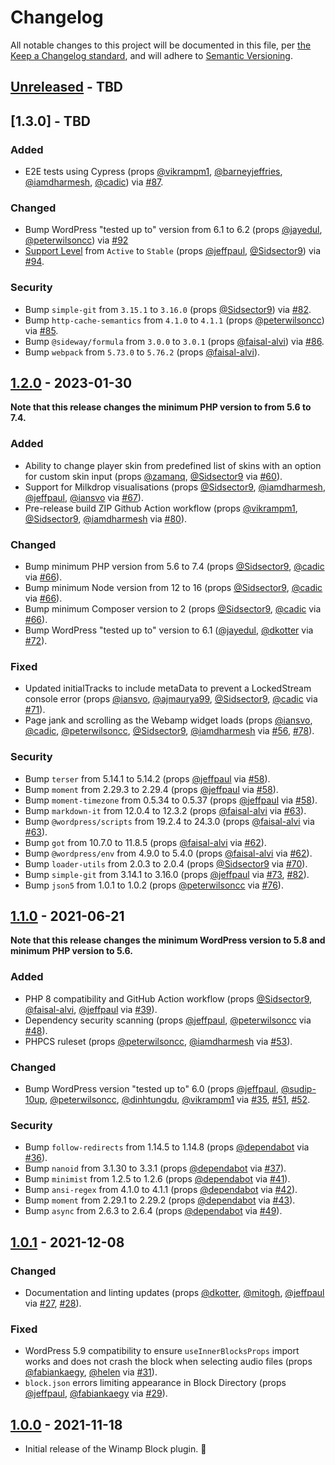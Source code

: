 # Changelog

All notable changes to this project will be documented in this file, per [the Keep a Changelog standard](http://keepachangelog.com/), and will adhere to [Semantic Versioning](https://semver.org/spec/v2.0.0.html).

## [Unreleased] - TBD

## [1.3.0] - TBD

### Added
- E2E tests using Cypress (props [@vikrampm1](https://github.com/vikrampm1), [@barneyjeffries](https://github.com/barneyjeffries), [@iamdharmesh](https://github.com/iamdharmesh), [@cadic](https://github.com/cadic)) via [#87](https://github.com/10up/retro-winamp-block/pull/87).

### Changed
- Bump WordPress "tested up to" version from 6.1 to 6.2 (props [@jayedul](https://github.com/jayedul), [@peterwilsoncc](https://github.com/peterwilsoncc)) via [#92](https://github.com/10up/retro-winamp-block/pull/92)
- [Support Level](https://github.com/10up/retro-winamp-block#support-level) from `Active` to `Stable` (props [@jeffpaul](https://github.com/jeffpaul), [@Sidsector9](https://github.com/Sidsector9)) via [#94](https://github.com/10up/retro-winamp-block/pull/94).

### Security
- Bump `simple-git` from `3.15.1` to `3.16.0` (props [@Sidsector9](https://github.com/Sidsector9)) via [#82](https://github.com/10up/retro-winamp-block/pull/82).
- Bump `http-cache-semantics` from `4.1.0` to `4.1.1` (props [@peterwilsoncc](https://github.com/peterwilsoncc)) via [#85](https://github.com/10up/retro-winamp-block/pull/85).
- Bump `@sideway/formula` from `3.0.0` to `3.0.1` (props [@faisal-alvi](https://github.com/faisal-alvi)) via [#86](https://github.com/10up/retro-winamp-block/pull/86).
- Bump `webpack` from `5.73.0` to `5.76.2` (props [@faisal-alvi](https://github.com/faisal-alvi)).

## [1.2.0] - 2023-01-30
**Note that this release changes the minimum PHP version to from 5.6 to 7.4.**

### Added
- Ability to change player skin from predefined list of skins with an option for custom skin input (props [@zamanq](https://github.com/zamanq), [@Sidsector9](https://github.com/Sidsector9) via [#60](https://github.com/10up/retro-winamp-block/pull/60)).
- Support for Milkdrop visualisations (props [@Sidsector9](https://github.com/Sidsector9), [@iamdharmesh](https://github.com/iamdharmesh), [@jeffpaul](https://github.com/jeffpaul), [@iansvo](https://github.com/iansvo) via [#67](https://github.com/10up/retro-winamp-block/pull/67)).
- Pre-release build ZIP Github Action workflow (props [@vikrampm1](https://github.com/vikrampm1), [@Sidsector9](https://github.com/Sidsector9), [@iamdharmesh](https://github.com/iamdharmesh) via [#80](https://github.com/10up/retro-winamp-block/pull/80)).

### Changed
- Bump minimum PHP version from 5.6 to 7.4 (props [@Sidsector9](https://github.com/Sidsector9), [@cadic](https://github.com/cadic) via [#66](https://github.com/10up/retro-winamp-block/pull/66)).
- Bump minimum Node version from 12 to 16 (props [@Sidsector9](https://github.com/Sidsector9), [@cadic](https://github.com/cadic) via [#66](https://github.com/10up/retro-winamp-block/pull/66)).
- Bump minimum Composer version to 2 (props [@Sidsector9](https://github.com/Sidsector9), [@cadic](https://github.com/cadic) via [#66](https://github.com/10up/retro-winamp-block/pull/66)).
- Bump WordPress "tested up to" version to 6.1 ([@jayedul](https://github.com/jayedul), [@dkotter](https://github.com/dkotter) via [#72](https://github.com/10up/retro-winamp-block/pull/72)).

### Fixed
- Updated initialTracks to include metaData to prevent a LockedStream console error (props [@iansvo](https://github.com/iansvo), [@ajmaurya99](https://github.com/ajmaurya99), [@Sidsector9](https://github.com/Sidsector9), [@cadic](https://github.com/cadic) via [#71](https://github.com/10up/retro-winamp-block/pull/71)).
- Page jank and scrolling as the Webamp widget loads (props [@iansvo](https://github.com/iansvo), [@cadic](https://github.com/cadic), [@peterwilsoncc](https://github.com/peterwilsoncc), [@Sidsector9](https://github.com/Sidsector9), [@iamdharmesh](https://github.com/iamdharmesh) via [#56](https://github.com/10up/retro-winamp-block/pull/56), [#78](https://github.com/10up/retro-winamp-block/pull/78)).

### Security
- Bump `terser` from 5.14.1 to 5.14.2 (props [@jeffpaul](https://github.com/jeffpaul) via [#58](https://github.com/10up/retro-winamp-block/pull/58)).
- Bump `moment` from 2.29.3 to 2.29.4 (props [@jeffpaul](https://github.com/jeffpaul) via [#58](https://github.com/10up/retro-winamp-block/pull/59)).
- Bump `moment-timezone` from 0.5.34 to 0.5.37 (props [@jeffpaul](https://github.com/jeffpaul) via [#58](https://github.com/10up/retro-winamp-block/pull/61)).
- Bump `markdown-it` from 12.0.4 to 12.3.2 (props [@faisal-alvi](https://github.com/faisal-alvi) via [#63](https://github.com/10up/retro-winamp-block/pull/63)).
- Bump `@wordpress/scripts` from 19.2.4 to 24.3.0 (props [@faisal-alvi](https://github.com/faisal-alvi) via [#63](https://github.com/10up/retro-winamp-block/pull/63)).
- Bump `got` from 10.7.0 to 11.8.5 (props [@faisal-alvi](https://github.com/faisal-alvi) via [#62](https://github.com/10up/retro-winamp-block/pull/62)).
- Bump `@wordpress/env` from 4.9.0 to 5.4.0 (props [@faisal-alvi](https://github.com/faisal-alvi) via [#62](https://github.com/10up/retro-winamp-block/pull/62)).
- Bump `loader-utils` from 2.0.3 to 2.0.4 (props [@Sidsector9](https://github.com/Sidsector9) via [#70](https://github.com/10up/retro-winamp-block/pull/70)).
- Bump `simple-git` from 3.14.1 to 3.16.0 (props [@jeffpaul](https://github.com/jeffpaul) via [#73](https://github.com/10up/retro-winamp-block/pull/73), [#82](https://github.com/10up/retro-winamp-block/pull/82)).
- Bump `json5` from 1.0.1 to 1.0.2 (props [@peterwilsoncc](https://github.com/peterwilsoncc) via [#76](https://github.com/10up/retro-winamp-block/pull/76)).

## [1.1.0] - 2021-06-21
**Note that this release changes the minimum WordPress version to 5.8 and minimum PHP version to 5.6.**

### Added
- PHP 8 compatibility and GitHub Action workflow (props [@Sidsector9](https://github.com/Sidsector9), [@faisal-alvi](https://github.com/faisal-alvi), [@jeffpaul](https://github.com/jeffpaul) via [#39](https://github.com/10up/retro-winamp-block/pull/39)).
- Dependency security scanning (props [@jeffpaul](https://github.com/jeffpaul), [@peterwilsoncc](https://github.com/peterwilsoncc) via [#48](https://github.com/10up/retro-winamp-block/pull/48)).
- PHPCS ruleset (props [@peterwilsoncc](https://github.com/peterwilsoncc), [@iamdharmesh](https://github.com/iamdharmesh) via [#53](https://github.com/10up/retro-winamp-block/pull/53)).

### Changed
- Bump WordPress version "tested up to" 6.0 (props [@jeffpaul](https://github.com/jeffpaul), [@sudip-10up](https://github.com/sudip-10up), [@peterwilsoncc](https://github.com/peterwilsoncc), [@dinhtungdu](https://github.com/dinhtungdu), [@vikrampm1](https://github.com/vikrampm1) via [#35](https://github.com/10up/retro-winamp-block/pull/35), [#51](https://github.com/10up/retro-winamp-block/pull/51), [#52](https://github.com/10up/retro-winamp-block/pull/52).

### Security
- Bump `follow-redirects` from 1.14.5 to 1.14.8 (props [@dependabot](https://github.com/apps/dependabot) via [#36](https://github.com/10up/retro-winamp-block/pull/36)).
- Bump `nanoid` from 3.1.30 to 3.3.1 (props [@dependabot](https://github.com/apps/dependabot) via [#37](https://github.com/10up/retro-winamp-block/pull/37)).
- Bump `minimist` from 1.2.5 to 1.2.6 (props [@dependabot](https://github.com/apps/dependabot) via [#41](https://github.com/10up/retro-winamp-block/pull/41)).
- Bump `ansi-regex` from 4.1.0 to 4.1.1 (props [@dependabot](https://github.com/apps/dependabot) via [#42](https://github.com/10up/retro-winamp-block/pull/42)).
- Bump `moment` from 2.29.1 to 2.29.2 (props [@dependabot](https://github.com/apps/dependabot) via [#43](https://github.com/10up/retro-winamp-block/pull/43)).
- Bump `async` from 2.6.3 to 2.6.4 (props [@dependabot](https://github.com/apps/dependabot) via [#49](https://github.com/10up/retro-winamp-block/pull/49)).

## [1.0.1] - 2021-12-08
### Changed
- Documentation and linting updates (props [@dkotter](https://github.com/dkotter), [@mitogh](https://github.com/mitogh), [@jeffpaul](https://github.com/jeffpaul) via [#27](https://github.com/10up/retro-winamp-block/pull/27), [#28](https://github.com/10up/retro-winamp-block/pull/28)).

### Fixed
- WordPress 5.9 compatibility to ensure `useInnerBlocksProps` import works and does not crash the block when selecting audio files (props [@fabiankaegy](https://github.com/fabiankaegy), [@helen](https://github.com/helen) via [#31](https://github.com/10up/retro-winamp-block/pull/31)).
- `block.json` errors limiting appearance in Block Directory (props [@jeffpaul](https://github.com/jeffpaul), [@fabiankaegy](https://github.com/fabiankaegy) via [#29](https://github.com/10up/retro-winamp-block/pull/29)).

## [1.0.0] - 2021-11-18
- Initial release of the Winamp Block plugin. 🎉

[Unreleased]: https://github.com/10up/retro-winamp-block/compare/trunk...develop
[1.2.0]: https://github.com/10up/retro-winamp-block/compare/1.1.0...1.2.0
[1.1.0]: https://github.com/10up/retro-winamp-block/compare/1.0.1...1.1.0
[1.0.1]: https://github.com/10up/retro-winamp-block/compare/1.0.0...1.0.1
[1.0.0]: https://github.com/10up/retro-winamp-block/tree/1.0.0
